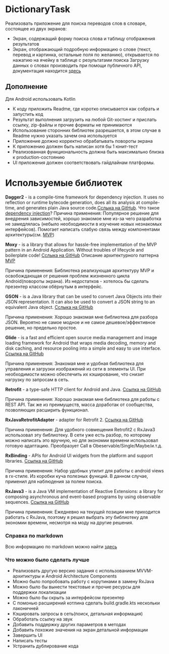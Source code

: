# DictionaryTask
Реализовать приложение для поиска переводов слов в словаре, состоящее из двух экранов:
* Экран, содержащий форму поиска слова и таблицу отображения результатов
* Экран, отображающий подробную информацию о слове (текст, перевод и картинка, остальные поля по желанию), открывается по нажатию на ячейку в таблице с результатами поиска
Загрузку данных о словах производить при помощи публичного API, документация находится [здесь](https://dictionary.skyeng.ru/doc/api/external)

## Дополнение
Для Android использовать Kotlin
* К коду приложить Readme, где коротко описывается как собрать и запустить код
* Результат выполнения загрузить на любой Git-хостинг и прислать ссылку, zip-файлы и прочие форматы не принимаются
* Использование сторонних библиотек разрешается, в этом случае в Readme нужно указать зачем она используется
* Приложение должно корректно обрабатывать повороты экрана
* К приложению должен быть написан хотя бы 1 юнит-тест
* Реализованная функциональность должна быть максимально близка к production-состоянию
* UI приложения должен соответствовать гайдлайнам платформы.

# Используемые библиотек

**Dagger2** - is a compile-time framework for dependency injection. It uses no reflection or runtime bytecode generation, does all its analysis at compile-time, and generates plain Java source code.[Сслыка на GitHub](https://github.com/google/dagger). Что такое [dependency injection](https://ru.wikipedia.org/wiki/Внедрение_зависимости)?
Причина применения: Популярное решение для внедрения зависимостей, хорошо знакомое мне из-за чего разработка не замедлялась (небыло необходимости в изучение новых незнакомых интерфейсов). Помогает написать слабую связь между компонентами архитектуры(см. [MVP](https://ru.wikipedia.org/wiki/Model-View-Presenter))

**Moxy** - is a library that allows for hassle-free implementation of the MVP pattern in an Android Application. Without troubles of lifecycle and boilerplate code! [Сслыка на GitHub](https://github.com/Arello-Mobile/Moxy) Описание архитектурного паттерна [MVP](https://ru.wikipedia.org/wiki/Model-View-Presenter)

Причина применения: Библиотека реализующая архитектуру MVP и освобождающая от решения проблем жизненного цикла Android(повороты экрана). Из недостатков - хотелось бы сделать презентер классом обёрнутым в интерфейс.

**GSON** - is a Java library that can be used to convert Java Objects into their JSON representation. It can also be used to convert a JSON string to an equivalent Java object. [Сслыка на GitHub](https://github.com/google/gson)

Причина применения: Хорошо знакомая мне библиотека для разбора JSON. Вероятно не самое модное и не самое дешевое/эффективное решение, но предельно простое.

**Glide** -  is a fast and efficient open source media management and image loading framework for Android that wraps media decoding, memory and disk caching, and resource pooling into a simple and easy to use interface. [Ссылка на GitHub](https://github.com/bumptech/glide)

Причина применения: Знакомая мне и удобная библиотека для управления и загрузки изображений из сети в элементы UI. При необходимости можно обеспечить их кэширование, что снизит нагрузку по запросам в сеть.

**Retrofit** - a type-safe HTTP client for Android and Java. [Ссылка на GitHub](https://github.com/square/retrofit)

Причина применения: Хорошо знакомая мне библиотека для работы с REST API. Так же из преимуществ, масса доработак от сообщества, позволяющих расширить функционал.

**RxJavaRetrofitAdapter** - adapter for Retrofit 2. [Ссылка на GitHub](https://github.com/akarnokd/RxJavaRetrofitAdapter)

Причина применения: Для удобного совмещения Retrofit2 с RxJava3 использовал эту библиотеку. В сети уже есть разбор, по которому можно написать это вручную, но для экономии времени использовал готовую адаптацию. Преобразует Call в Obeservable/Single/Maybe/и.т.д.

**RxBinding** - APIs for Android UI widgets from the platform and support libraries. [Ссылка на GitHub](https://github.com/JakeWharton/RxBinding)

Причина применения: Набор удобных утилит для работы с android views в rx-стиле. Из коробки куча полезных функций. В данном случае, применил для наблюдения за полем поиска.

**RxJava3** - is a Java VM implementation of Reactive Extensions: a library for composing asynchronous and event-based programs by using observable sequences. [Ссылка на GitHub](https://github.com/ReactiveX/RxJava)

Причина применения: Ежедневно на текущей позиции мне приходится работать с RxJava, поэтому я решил выбрать эту библиотеку для экономии времени, несмотря на моду на другие решения.

### Справка по markdown
Всю информацию по markdown можно найти [здесь](https://guides.github.com/features/mastering-markdown/)

### Что можно было сделать лучше
* Реализовать другую версию задания с использованием MVVM-архитиктуры и Android Architecture Components  
* Можно было попробовать работу с корутинами в замену RxJava
* Можно было бы вынести текстовые и прочие ресурсы для поддержки локализации
* Можно было бы скрыть за интерфейсом презентер
* С помонью расширений котлина сделать build.gradle.kts нескольки лаконичней
* Кэшировать запросы в сеть(поиск, детальная информация)
* Обработать ссылку на звук
* Добавить поддержку других параметров в методах
* Добавить похожие значения на экран детальной информации
* Завершить UI
* Написать тесты
* Устранить дублирование кода
